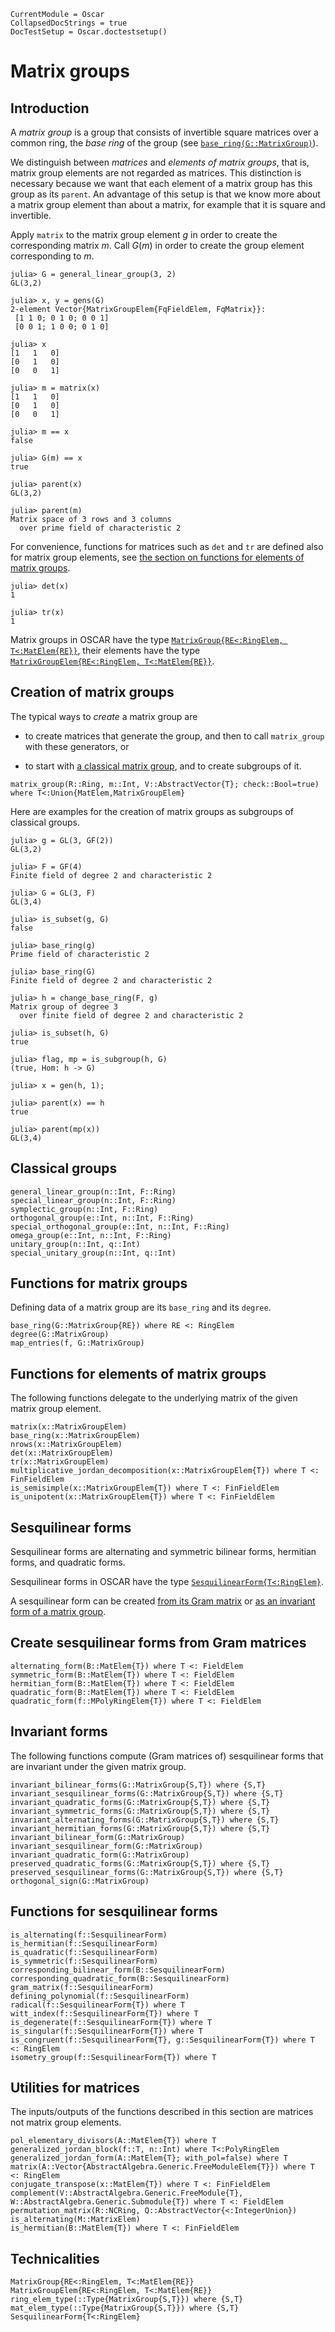 ```@meta
CurrentModule = Oscar
CollapsedDocStrings = true
DocTestSetup = Oscar.doctestsetup()
```

# Matrix groups

## Introduction

A *matrix group* is a group that consists of invertible square matrices
over a common ring, the *base ring* of the group
(see [`base_ring(G::MatrixGroup)`](@ref)).

We distinguish between *matrices* and *elements of matrix groups*,
that is, matrix group elements are not regarded as matrices.
This distinction is necessary because we want that each element
of a matrix group has this group as its `parent`.
An advantage of this setup is that we know more about a matrix group
element than about a matrix, for example that it is square and invertible.

Apply `matrix` to the matrix group element $g$ in order to create
the corresponding matrix $m$.
Call $G(m)$ in order to create the group element corresponding to $m$.

```jldoctest matgroupxpl
julia> G = general_linear_group(3, 2)
GL(3,2)

julia> x, y = gens(G)
2-element Vector{MatrixGroupElem{FqFieldElem, FqMatrix}}:
 [1 1 0; 0 1 0; 0 0 1]
 [0 0 1; 1 0 0; 0 1 0]

julia> x
[1   1   0]
[0   1   0]
[0   0   1]

julia> m = matrix(x)
[1   1   0]
[0   1   0]
[0   0   1]

julia> m == x
false

julia> G(m) == x
true

julia> parent(x)
GL(3,2)

julia> parent(m)
Matrix space of 3 rows and 3 columns
  over prime field of characteristic 2
```

For convenience, functions for matrices such as `det` and `tr`
are defined also for matrix group elements,
see [the section on functions for elements of matrix groups](@ref "Functions for elements of matrix groups").

```jldoctest matgroupxpl
julia> det(x)
1

julia> tr(x)
1
```

Matrix groups in OSCAR have the type
[`MatrixGroup{RE<:RingElem, T<:MatElem{RE}}`](@ref),
their elements have the type
[`MatrixGroupElem{RE<:RingElem, T<:MatElem{RE}}`](@ref).

## Creation of matrix groups

The typical ways to *create* a matrix group are

- to create matrices that generate the group,
  and then to call `matrix_group` with these generators, or

- to start with [a classical matrix group](@ref "Classical groups"),
  and to create subgroups of it.

```@docs
matrix_group(R::Ring, m::Int, V::AbstractVector{T}; check::Bool=true) where T<:Union{MatElem,MatrixGroupElem}
```

Here are examples for the creation of matrix groups as subgroups
of classical groups.

```jldoctest matgroupxpl
julia> g = GL(3, GF(2))
GL(3,2)

julia> F = GF(4)
Finite field of degree 2 and characteristic 2

julia> G = GL(3, F)
GL(3,4)

julia> is_subset(g, G)
false

julia> base_ring(g)
Prime field of characteristic 2

julia> base_ring(G)
Finite field of degree 2 and characteristic 2

julia> h = change_base_ring(F, g)
Matrix group of degree 3
  over finite field of degree 2 and characteristic 2

julia> is_subset(h, G)
true

julia> flag, mp = is_subgroup(h, G)
(true, Hom: h -> G)

julia> x = gen(h, 1);

julia> parent(x) == h
true

julia> parent(mp(x))
GL(3,4)
```

## Classical groups

```@docs
general_linear_group(n::Int, F::Ring)
special_linear_group(n::Int, F::Ring)
symplectic_group(n::Int, F::Ring)
orthogonal_group(e::Int, n::Int, F::Ring)
special_orthogonal_group(e::Int, n::Int, F::Ring)
omega_group(e::Int, n::Int, F::Ring)
unitary_group(n::Int, q::Int)
special_unitary_group(n::Int, q::Int)
```

## Functions for matrix groups

Defining data of a matrix group are its `base_ring` and its `degree`.

```@docs
base_ring(G::MatrixGroup{RE}) where RE <: RingElem
degree(G::MatrixGroup)
map_entries(f, G::MatrixGroup)
```

## Functions for elements of matrix groups

The following functions delegate to the underlying matrix
of the given matrix group element.

```@docs
matrix(x::MatrixGroupElem)
base_ring(x::MatrixGroupElem)
nrows(x::MatrixGroupElem)
det(x::MatrixGroupElem)
tr(x::MatrixGroupElem)
multiplicative_jordan_decomposition(x::MatrixGroupElem{T}) where T <: FinFieldElem
is_semisimple(x::MatrixGroupElem{T}) where T <: FinFieldElem
is_unipotent(x::MatrixGroupElem{T}) where T <: FinFieldElem
```

## Sesquilinear forms

Sesquilinear forms are alternating and symmetric bilinear forms,
hermitian forms, and quadratic forms.

Sesquilinear forms in OSCAR have the type
[`SesquilinearForm{T<:RingElem}`](@ref).

A sesquilinear form can be created
[from its Gram matrix](@ref "Create sesquilinear forms from Gram matrices")
or [as an invariant form of a matrix group](@ref "Invariant forms").

## Create sesquilinear forms from Gram matrices

```@docs
alternating_form(B::MatElem{T}) where T <: FieldElem
symmetric_form(B::MatElem{T}) where T <: FieldElem
hermitian_form(B::MatElem{T}) where T <: FieldElem
quadratic_form(B::MatElem{T}) where T <: FieldElem
quadratic_form(f::MPolyRingElem{T}) where T <: FieldElem
```

## Invariant forms

The following functions compute (Gram matrices of) sesquilinear forms
that are invariant under the given matrix group.

```@docs
invariant_bilinear_forms(G::MatrixGroup{S,T}) where {S,T}
invariant_sesquilinear_forms(G::MatrixGroup{S,T}) where {S,T}
invariant_quadratic_forms(G::MatrixGroup{S,T}) where {S,T}
invariant_symmetric_forms(G::MatrixGroup{S,T}) where {S,T}
invariant_alternating_forms(G::MatrixGroup{S,T}) where {S,T}
invariant_hermitian_forms(G::MatrixGroup{S,T}) where {S,T}
invariant_bilinear_form(G::MatrixGroup)
invariant_sesquilinear_form(G::MatrixGroup)
invariant_quadratic_form(G::MatrixGroup)
preserved_quadratic_forms(G::MatrixGroup{S,T}) where {S,T}
preserved_sesquilinear_forms(G::MatrixGroup{S,T}) where {S,T}
orthogonal_sign(G::MatrixGroup)
```

## Functions for sesquilinear forms

```@docs
is_alternating(f::SesquilinearForm)
is_hermitian(f::SesquilinearForm)
is_quadratic(f::SesquilinearForm)
is_symmetric(f::SesquilinearForm)
corresponding_bilinear_form(B::SesquilinearForm)
corresponding_quadratic_form(B::SesquilinearForm)
gram_matrix(f::SesquilinearForm)
defining_polynomial(f::SesquilinearForm)
radical(f::SesquilinearForm{T}) where T
witt_index(f::SesquilinearForm{T}) where T
is_degenerate(f::SesquilinearForm{T}) where T
is_singular(f::SesquilinearForm{T}) where T
is_congruent(f::SesquilinearForm{T}, g::SesquilinearForm{T}) where T <: RingElem
isometry_group(f::SesquilinearForm{T}) where T
```

## Utilities for matrices

The inputs/outputs of the functions described in this section
are matrices not matrix group elements.

```@docs
pol_elementary_divisors(A::MatElem{T}) where T
generalized_jordan_block(f::T, n::Int) where T<:PolyRingElem
generalized_jordan_form(A::MatElem{T}; with_pol=false) where T
matrix(A::Vector{AbstractAlgebra.Generic.FreeModuleElem{T}}) where T <: RingElem
conjugate_transpose(x::MatElem{T}) where T <: FinFieldElem
complement(V::AbstractAlgebra.Generic.FreeModule{T}, W::AbstractAlgebra.Generic.Submodule{T}) where T <: FieldElem
permutation_matrix(R::NCRing, Q::AbstractVector{<:IntegerUnion})
is_alternating(M::MatrixElem)
is_hermitian(B::MatElem{T}) where T <: FinFieldElem
```

## Technicalities

```@docs
MatrixGroup{RE<:RingElem, T<:MatElem{RE}}
MatrixGroupElem{RE<:RingElem, T<:MatElem{RE}}
ring_elem_type(::Type{MatrixGroup{S,T}}) where {S,T}
mat_elem_type(::Type{MatrixGroup{S,T}}) where {S,T}
SesquilinearForm{T<:RingElem}
```

